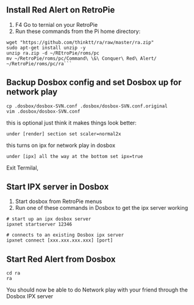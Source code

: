 ## Install Red Alert on RetroPie
1. F4 Go to ternial on your RetroPie
2. Run these commands from the Pi home directory:
``` 
wget "https://github.com/thinktt/ra/raw/master/ra.zip"
sudo apt-get install unzip -y
unzip ra.zip -d ~/REtroPie/roms/pc
mv ~/RetroPie/roms/pc/Command\ \&\ Conquer\ Red\ Alert/ ~/RetroPie/roms/pc/ra```
```

## Backup Dosbox config and set Dosbox up for network play
```
cp .dosbox/dosbox-SVN.conf .dosbox/dosbox-SVN.conf.original 
vim .dosbox/dosbox-SVN.conf
```

this is optional just think it makes things look better: 
```
under [render] section set scaler=normal2x 
```
this turns on ipx for network play in dosbox
```
under [ipx] all the way at the bottom set ipx=true
```
Exit Termilal, 

## Start IPX server in Dosbox
1. Start dosbox from RetroPie menus
2. Run one of these commands in Dosbox to get the ipx server working
```
# start up an ipx dosbox server
ipxnet startserver 12346
``` 
```
# connects to an existing Dosbox ipx server 
ipxnet connect [xxx.xxx.xxx.xxx] [port]
```
## Start Red Alert from Dosbox
```
cd ra
ra 
```

You should now be able to do Network play with your friend through the Dosbox IPX server


